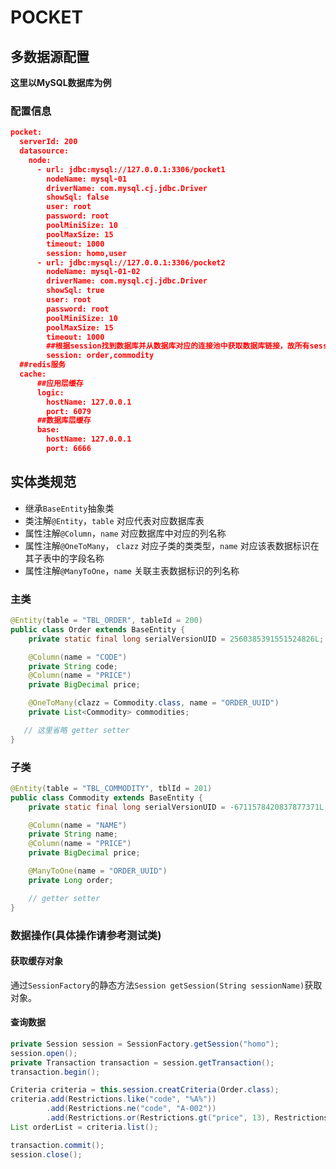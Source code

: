 # POCKET
## 多数据源配置
**这里以MySQL数据库为例**

### 配置信息
```json
pocket:
  serverId: 200
  datasource:
    node:
      - url: jdbc:mysql://127.0.0.1:3306/pocket1
        nodeName: mysql-01
        driverName: com.mysql.cj.jdbc.Driver
        showSql: false
        user: root
        password: root
        poolMiniSize: 10
        poolMaxSize: 15
        timeout: 1000
        session: homo,user
      - url: jdbc:mysql://127.0.0.1:3306/pocket2
        nodeName: mysql-01-02
        driverName: com.mysql.cj.jdbc.Driver
        showSql: true
        user: root
        password: root
        poolMiniSize: 10
        poolMaxSize: 15
        timeout: 1000
        ##根据session找到数据库并从数据库对应的连接池中获取数据库链接，故所有session不可重复
        session: order,commodity
  ##redis服务
  cache:
      ##应用层缓存
      logic:
        hostName: 127.0.0.1
        port: 6079
      ##数据库层缓存
      base:
        hostName: 127.0.0.1
        port: 6666
```

## 实体类规范
- 继承`BaseEntity`抽象类
- 类注解`@Entity`，`table` 对应代表对应数据库表
- 属性注解`@Column`，`name` 对应数据库中对应的列名称
- 属性注解`@OneToMany`， `clazz` 对应子类的类类型，`name` 对应该表数据标识在其子表中的字段名称
- 属性注解`@ManyToOne`，`name` 关联主表数据标识的列名称
### 主类
```java
@Entity(table = "TBL_ORDER", tableId = 200)
public class Order extends BaseEntity {
    private static final long serialVersionUID = 2560385391551524826L;

    @Column(name = "CODE")
    private String code;
    @Column(name = "PRICE")
    private BigDecimal price;

    @OneToMany(clazz = Commodity.class, name = "ORDER_UUID")
    private List<Commodity> commodities;

   // 这里省略 getter setter
}
```
### 子类
```java
@Entity(table = "TBL_COMMODITY", tblId = 201)
public class Commodity extends BaseEntity {
    private static final long serialVersionUID = -6711578420837877371L;

    @Column(name = "NAME")
    private String name;
    @Column(name = "PRICE")
    private BigDecimal price;

    @ManyToOne(name = "ORDER_UUID")
    private Long order;

    // getter setter
}
```

### 数据操作(具体操作请参考测试类)
#### 获取缓存对象
通过`SessionFactory`的静态方法`Session getSession(String sessionName)`获取对象。
#### 查询数据
```java
private Session session = SessionFactory.getSession("homo");
session.open();
private Transaction transaction = session.getTransaction();
transaction.begin();

Criteria criteria = this.session.creatCriteria(Order.class);
criteria.add(Restrictions.like("code", "%A%"))
        .add(Restrictions.ne("code", "A-002"))
        .add(Restrictions.or(Restrictions.gt("price", 13), Restrictions.lt("price", 12.58)));
List orderList = criteria.list();

transaction.commit();
session.close();
```
